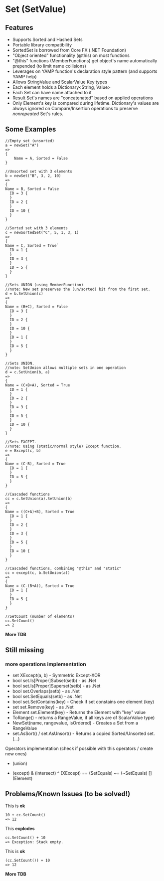 Set (SetValue)
==============

Features
--------

- Supports Sorted and Hashed Sets
- Portable library compatibility
- SortedSet is borrowed from Core FX (.NET Foundation)
- "Object oriented" functionality (@this) on most functions
- "@this" functions (MemberFunctions) get object's name automatically prepended (to limit name collisions)
- Leverages on YAMP function's declaration style pattern (and supports YAMP help)
- Allows StringValue and ScalarValue Key types
- Each element holds a Dictionary<String, Value>
- Each Set can have name attached to it
- Result Set's names are "concatenated" based on applied operations
- Only Element's key is compared during lifetime. Dictionary's values are always ignored on Compare/Insertion operations to preserve *nonrepeated* Set's rules.

Some Examples
-------------
    //Empty set (unsorted)
    a = newSet("A")
    =>
    {
        Name = A, Sorted = False
    }
<p>

    //Unsorted set with 3 elements
    b = newSet("B", 3, 2, 10)
    =>
    {
    Name = B, Sorted = False
      ID = 3 {
      }
      ID = 2 {
      }
      ID = 10 {
      }
    }
<p>

    //Sorted set with 3 elements
    c = newSortedSet("C", 5, 1, 3, 1)
    =>
    {
    Name = C, Sorted = True`
      ID = 1 {
      }
      ID = 3 {
      }
      ID = 5 {
      }
    }
<p>

    //Sets UNION (using MemberFunction)
    //note: New set preserves the (un/sorted) bit from the first set.
    d = b.SetUnion(c)
    =>
    {
    Name = (B+C), Sorted = False
      ID = 3 {
      }
      ID = 2 {
      }
      ID = 10 {
      }
      ID = 1 {
      }
      ID = 5 {
      }
    }
<p>

    //Sets UNION.
    //note: SetUnion allows multiple sets in one operation
    d = c.SetUnion(b, a)
    =>
    {
    Name = (C+B+A), Sorted = True
      ID = 1 {
      }
      ID = 2 {
      }
      ID = 3 {
      }
      ID = 5 {
      }
      ID = 10 {
      }
    }
<p>

    //Sets EXCEPT.
    //note: Using (static/normal style) Except function.
    e = Except(c, b)
    =>
    {
    Name = (C-B), Sorted = True
      ID = 1 {
      }
      ID = 5 {
      }
    }
<p>

    //Cascaded functions
    cc = c.SetUnion(a).SetUnion(b)
    =>
    {
    Name = ((C+A)+B), Sorted = True
      ID = 1 {
      }
      ID = 2 {
      }
      ID = 3 {
      }
      ID = 5 {
      }
      ID = 10 {
      }
    }
<p>

    //Cascaded functions, combining "@this" and "static"
    cc = except(c, b.SetUnion(a))
    =>
    {
    Name = (C-(B+A)), Sorted = True
      ID = 1 {
      }
      ID = 5 {
      }
    }
<p>

    //SetCount (number of elements)
    cc.SetCount()
    => 2

**More TDB**

Still missing
-------------
### more operations implementation
- set XExcept(a, b) - Symmetric Except-XOR
- bool set.Is[Proper]Subset(setb) - as .Net
- bool set.Is[Proper]Superset(setb) - as .Net
- bool set.Overlaps(setb) - as .Net
- bool set.SetEquals(setb) - as .Net
- bool set.SetContains(key) - Check if set constains one element (key)
- set set.Remove(key) - as .Net
- Element set.Element(key) - Returns the Element with "key" value
- ToRange() - returns a RangeValue, if all keys are of ScalarValue type)
- NewSet(name, rangevalue, isOrdered) - Creates a Set from a RangeValue
- set.AsSort() / set.AsUnsort() - Returns a copied Sorted/Unsorted set.
(...)

Operators implementation (check if possible with this operators / create new ones)
+ (union)
- (except)
& (intersect)
^ (XExcept)
== (SetEquals)
~= (~SetEquals)
[] (Element)

Problems/Known Issues (to be solved!)
-------------------------------------

This is **ok**

    10 + cc.SetCount()
    => 12

This **explodes**

    cc.SetCount() + 10
    => Exception: Stack empty.

This is **ok**

    (cc.SetCount()) + 10
    => 12


**More TDB**

